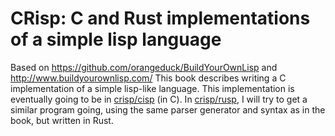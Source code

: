 # CRisp: C and Rust implementations of a simple lisp language
Based on https://github.com/orangeduck/BuildYourOwnLisp and http://www.buildyourownlisp.com/
This book describes writing a C implementation of a simple lisp-like language. This implementation is eventually going to be in [crisp/cisp](https://github.com/medium-endian/crisp/tree/master/cisp) (in C).
In [crisp/rusp](https://github.com/medium-endian/crisp/tree/master/cisp), I will try to get a similar program going, using the same parser generator and syntax as in the book, but written in Rust.
